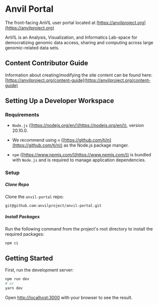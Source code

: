 # Anvil Portal

The front-facing AnVIL user portal located at [https://anvilproject.org](https://anvilproject.org)

AnVIL is an Analysis, Visualization, and Informatics Lab-space for democratizing genomic data access, sharing and computing across large genomic-related data sets.

## Content Contributor Guide

Information about creating/modifying the site content can be found here: [https://anvilproject.org/content-guide](https://anvilproject.org/content-guide)

## Setting Up a Developer Workspace

### Requirements

* `Node.js` ([https://nodejs.org/en/](https://nodejs.org/en/)), version 20.10.0.

* We recommend using `n` ([https://github.com/tj/n](https://github.com/tj/n)) as the Node.js package manger.

* `npm` ([https://www.npmjs.com/](https://www.npmjs.com/)) is bundled with `Node.js` and is required to manage application dependencies.

### Setup

##### Clone Repo

Clone the `anvil-portal` repo:

	git@github.com:anvilproject/anvil-portal.git

##### Install Packages

Run the following command from the project's root directory to install the required packages:

	npm ci

## Getting Started

First, run the development server:

```bash
npm run dev
# or
yarn dev
```

Open [http://localhost:3000](http://localhost:3000) with your browser to see the result.
